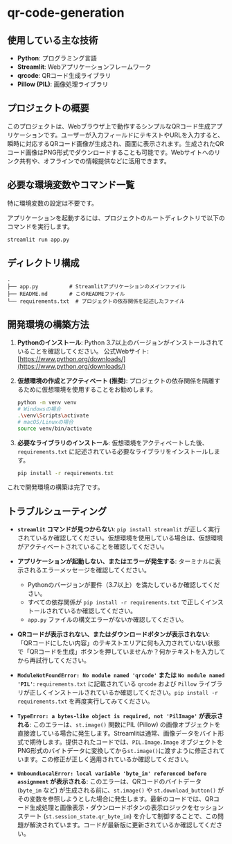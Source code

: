
# qr-code-generation

## 使用している主な技術

* **Python**: プログラミング言語
* **Streamlit**: Webアプリケーションフレームワーク
* **qrcode**: QRコード生成ライブラリ
* **Pillow (PIL)**: 画像処理ライブラリ

## プロジェクトの概要

このプロジェクトは、Webブラウザ上で動作するシンプルなQRコード生成アプリケーションです。ユーザーが入力フィールドにテキストやURLを入力すると、瞬時に対応するQRコード画像が生成され、画面に表示されます。生成されたQRコード画像はPNG形式でダウンロードすることも可能です。Webサイトへのリンク共有や、オフラインでの情報提供などに活用できます。

## 必要な環境変数やコマンド一覧

特に環境変数の設定は不要です。

アプリケーションを起動するには、プロジェクトのルートディレクトリで以下のコマンドを実行します。

```bash
streamlit run app.py
```

## ディレクトリ構成

```
.
├── app.py          # Streamlitアプリケーションのメインファイル
├── README.md       # このREADMEファイル
└── requirements.txt  # プロジェクトの依存関係を記述したファイル
```

## 開発環境の構築方法

1.  **Pythonのインストール**:
    Python 3.7以上のバージョンがインストールされていることを確認してください。
    公式Webサイト: [https://www.python.org/downloads/](https://www.python.org/downloads/)

2.  **仮想環境の作成とアクティベート (推奨)**:
    プロジェクトの依存関係を隔離するために仮想環境を使用することをお勧めします。

    ```bash
    python -m venv venv
    # Windowsの場合
    .\venv\Scripts\activate
    # macOS/Linuxの場合
    source venv/bin/activate
    ```

3.  **必要なライブラリのインストール**:
    仮想環境をアクティベートした後、`requirements.txt` に記述されている必要なライブラリをインストールします。

    ```bash
    pip install -r requirements.txt
    ```

これで開発環境の構築は完了です。

## トラブルシューティング

* **`streamlit` コマンドが見つからない**:
    `pip install streamlit` が正しく実行されているか確認してください。仮想環境を使用している場合は、仮想環境がアクティベートされていることを確認してください。

* **アプリケーションが起動しない、またはエラーが発生する**:
    ターミナルに表示されるエラーメッセージを確認してください。
    * Pythonのバージョンが要件（3.7以上）を満たしているか確認してください。
    * すべての依存関係が `pip install -r requirements.txt` で正しくインストールされているか確認してください。
    * `app.py` ファイルの構文エラーがないか確認してください。

* **QRコードが表示されない、またはダウンロードボタンが表示されない**:
    「QRコードにしたい内容」のテキストエリアに何も入力されていない状態で「QRコードを生成」ボタンを押していませんか？何かテキストを入力してから再試行してください。

* **`ModuleNotFoundError: No module named 'qrcode'` または `No module named 'PIL'`**:
    `requirements.txt` に記載されている `qrcode` および `Pillow` ライブラリが正しくインストールされているか確認してください。`pip install -r requirements.txt` を再度実行してみてください。

* **`TypeError: a bytes-like object is required, not 'PilImage'` が表示される**:
    このエラーは、`st.image()` 関数にPIL (Pillow) の画像オブジェクトを直接渡している場合に発生します。Streamlitは通常、画像データをバイト形式で期待します。提供されたコードでは、`PIL.Image.Image` オブジェクトをPNG形式のバイトデータに変換してから`st.image()`に渡すように修正されています。この修正が正しく適用されているか確認してください。

* **`UnboundLocalError: local variable 'byte_im' referenced before assignment` が表示される**:
    このエラーは、QRコードのバイトデータ (`byte_im` など) が生成される前に、`st.image()` や `st.download_button()` がその変数を参照しようとした場合に発生します。最新のコードでは、QRコード生成処理と画像表示・ダウンロードボタンの表示ロジックをセッションステート (`st.session_state.qr_byte_im`) を介して制御することで、この問題が解決されています。コードが最新版に更新されているか確認してください。
